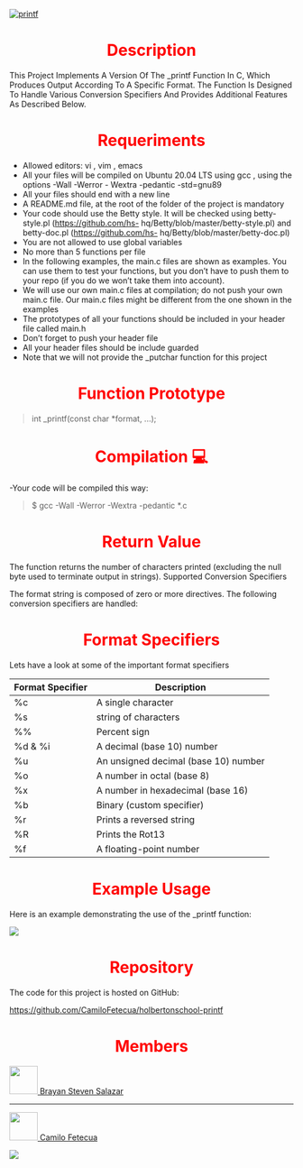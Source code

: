 <a href="https://ibb.co/NynDLsL"><img src="https://i.ibb.co/G53YV0V/printf.jpg" alt="printf" border="0"></a>

<h1 style="color: red; text-align: center;">Description</h1>


This Project Implements A Version Of The _printf Function In C, Which Produces Output According To A Specific Format. The Function Is Designed To Handle Various Conversion Specifiers And Provides Additional Features As Described Below.


<h1 style="color: red; text-align: center;">Requeriments</h1>

- Allowed editors:  vi ,  vim ,  emacs
- All your files will be compiled on Ubuntu 20.04 LTS using  gcc , using the options  -Wall -Werror -
Wextra -pedantic -std=gnu89
- All your files should end with a new line
- A  README.md  file, at the root of the folder of the project is mandatory
- Your code should use the  Betty  style. It will be checked using betty-style.pl (https://github.com/hs-
hq/Betty/blob/master/betty-style.pl) and betty-doc.pl (https://github.com/hs-
hq/Betty/blob/master/betty-doc.pl)
- You are not allowed to use global variables
- No more than 5 functions per file
- In the following examples, the  main.c  files are shown as examples. You can use them to test your functions, but you don’t have to push them to your repo (if you do we won’t take them into account).
- We will use our own  main.c  files at compilation; do not push your own  main.c  file. Our  main.c files might be different from the one shown in the examples
- The prototypes of all your functions should be included in your header file called  main.h
- Don’t forget to push your header file
- All your header files should be include guarded
- Note that we will not provide the  _putchar  function for this project

<h1 style="color: red; text-align: center;">Function Prototype</h1>

> int _printf(const char *format, ...);

<h1 style="color: red; text-align: center;">Compilation 💻</h1>

-Your code will be compiled this way:

>  $ gcc -Wall -Werror -Wextra -pedantic *.c

<h1 style="color: red; text-align: center;">Return Value</h1>


The function returns the number of characters printed (excluding the null byte used to terminate output in strings). Supported Conversion Specifiers


The format string is composed of zero or more directives. The following conversion specifiers are handled:

<h1 style="color: red; text-align: center;">Format Specifiers</h1>

Lets have a look at some of the important format specifiers

|  Format Specifier | Description  |
| ------------ | ------------ |
| %c | A single character |
| %s | string of characters  |
| %%  | Percent sign   |
| %d & %i  | A decimal (base 10) number  |
| %u   | An unsigned decimal (base 10) number  |
| %o  | A number in octal (base 8)   |
|%x | A number in hexadecimal (base 16)  |
| %b  | Binary (custom specifier) |
| %r  | Prints a reversed string |
| %R | Prints the Rot13 |
| %f | A floating-point number |


<h1 style="color: red; text-align: center;">Example Usage</h1>


Here is an example demonstrating the use of the _printf function:


![](https://media.geeksforgeeks.org/wp-content/cdn-uploads/20191009172738/n-in-printf.jpg)

<h1 style="color: red; text-align: center;">Repository</h1>

The code for this project is hosted on GitHub:

https://github.com/CamiloFetecua/holbertonschool-printf

<h1 style="color: red; text-align: center;">Members</h1>

<a href="https://www.linkedin.com/in/brayan-salazar-perdomo-07a4321b1/">
  <img src="https://static-00.iconduck.com/assets.00/linkedin-icon-2048x2048-ya5g47j2.png" width="50"<p>  Brayan Steven Salazar</p>
</a>

------------


<a href="CamiloFetecua">
  <img src="https://static-00.iconduck.com/assets.00/linkedin-icon-2048x2048-ya5g47j2.png" width="50"<p>  Camilo Fetecua</p>
</a>

<footer><img src="https://wisynco.com/wp-content/uploads/2014/12/footer-background-011.jpg"></footer>

